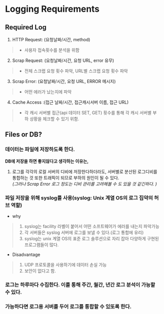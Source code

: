 # Logging Requirements
## Required Log
1. HTTP Request: (요청날짜/시간, method)
> * 사용자 접속횟수를 분석을 위함
2. Scrap Request: (요청날짜/시간, 요청 URL, error 유무)
> * 전체 스크랩 요청 횟수 파악, URL별 스크랩 요청 횟수 파악
3. Scrap Error: (요청날짜/시간, 요청 URL, ERROR 메시지)
> * 어떤 에러가 났는지에 파악
4. Cache Access :(접근 날짜/시간, 접근캐시서버 이름, 접근 URL)
> * 각 캐시 서버별 접근(api 데이터 SET, GET) 횟수를 통해 각 캐시 서버별 부하 상황을 체크할 수 있기 위함.


## Files or DB?
### 데이터는 파일에 저장하도록 한다.
**DB에 저장을 하면 좋지않다고 생각하는 이유는,**  
1. 로그를 각각의 로컬 서버의 디비에 저장한다하더라도, 서버별로 분산된 로그디비를 통합하는 것 또한 트래픽이 되므로 부하의 원인이 될 수 있다.  
*(그러나 Scrap Error 로그 정도는 디비 관리를 고려해볼 수 도 있을 것 같긴하다. )*

### 파일 저장을 위해 syslog를 사용(syslog: Unix 계열 OS의 로그 집약의 허브 역할)
* why
> 1. syslog는 facility 라벨이 붙어서 어떤 소프트웨어가 에러를 내는지 파악가능
> 2. 각 서버들은 syslog 서버에 로그를 보낼 수 있다.(로그 통합에 유리)
> 3. syslog는 unix 계열 OS의 표준 로그 솔루션으로 자리 잡아 다양하게 구현된 프로그램들이 많다.

* Disadvantage
> 1. UDP 프로토콜을 사용하기에 데이터 손실 가능
> 2. 보안이 없다고 함.

### 로그는 하루마다 수집한다. 이를 통해 주간, 월간, 년간 로그 분석이 가능할 수 있다.

### 가능하다면 로그용 서버를 두어 로그를 통합할 수 있또록 한다.

